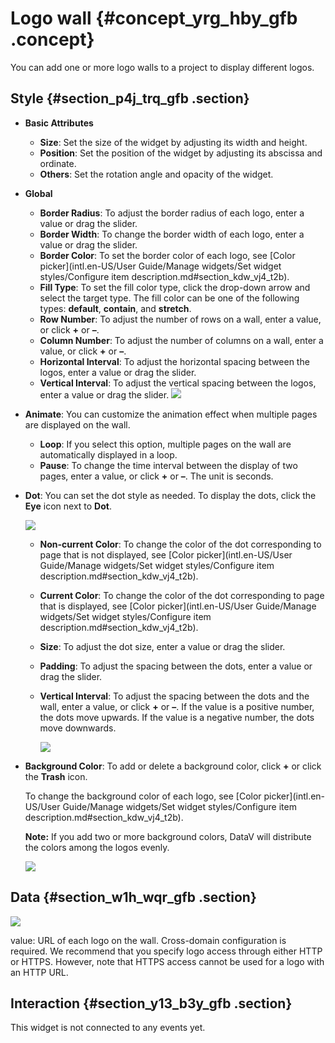 # Logo wall {#concept_yrg_hby_gfb .concept}

You can add one or more logo walls to a project to display different logos.

## Style {#section_p4j_trq_gfb .section}

-   **Basic Attributes**

    -   **Size**: Set the size of the widget by adjusting its width and height.
    -   **Position**: Set the position of the widget by adjusting its abscissa and ordinate.
    -   **Others**: Set the rotation angle and opacity of the widget.
-   **Global**

    -   **Border Radius**: To adjust the border radius of each logo, enter a value or drag the slider.
    -   **Border Width**: To change the border width of each logo, enter a value or drag the slider.
    -   **Border Color**: To set the border color of each logo, see [Color picker](intl.en-US/User Guide/Manage widgets/Set widget styles/Configure item description.md#section_kdw_vj4_t2b).
    -   **Fill Type**: To set the fill color type, click the drop-down arrow and select the target type. The fill color can be one of the following types: **default**, **contain**, and **stretch**.
    -   **Row Number**: To adjust the number of rows on a wall, enter a value, or click **+** or **–**.
    -   **Column Number**: To adjust the number of columns on a wall, enter a value, or click **+** or **–**.
    -   **Horizontal Interval**: To adjust the horizontal spacing between the logos, enter a value or drag the slider.
    -   **Vertical Interval**: To adjust the vertical spacing between the logos, enter a value or drag the slider.
    ![](http://static-aliyun-doc.oss-cn-hangzhou.aliyuncs.com/assets/img/21848/155808232912960_en-US.png)

-   **Animate**: You can customize the animation effect when multiple pages are displayed on the wall.
    -   **Loop**: If you select this option, multiple pages on the wall are automatically displayed in a loop.
    -   **Pause**: To change the time interval between the display of two pages, enter a value, or click **+** or **–**. The unit is seconds.
-   **Dot**: You can set the dot style as needed. To display the dots, click the **Eye** icon next to **Dot**.

    ![](http://static-aliyun-doc.oss-cn-hangzhou.aliyuncs.com/assets/img/21848/155808232912961_en-US.png)

    -   **Non-current Color**: To change the color of the dot corresponding to page that is not displayed, see [Color picker](intl.en-US/User Guide/Manage widgets/Set widget styles/Configure item description.md#section_kdw_vj4_t2b).
    -   **Current Color**: To change the color of the dot corresponding to page that is displayed, see [Color picker](intl.en-US/User Guide/Manage widgets/Set widget styles/Configure item description.md#section_kdw_vj4_t2b).
    -   **Size**: To adjust the dot size, enter a value or drag the slider.
    -   **Padding**: To adjust the spacing between the dots, enter a value or drag the slider.
    -   **Vertical Interval**: To adjust the spacing between the dots and the wall, enter a value, or click **+** or **–**. If the value is a positive number, the dots move upwards. If the value is a negative number, the dots move downwards.

        ![](http://static-aliyun-doc.oss-cn-hangzhou.aliyuncs.com/assets/img/21848/155808232912964_en-US.png)

-   **Background Color**: To add or delete a background color, click **+** or click the **Trash** icon.

    To change the background color of each logo, see [Color picker](intl.en-US/User Guide/Manage widgets/Set widget styles/Configure item description.md#section_kdw_vj4_t2b).

    **Note:** If you add two or more background colors, DataV will distribute the colors among the logos evenly.

    ![](http://static-aliyun-doc.oss-cn-hangzhou.aliyuncs.com/assets/img/21848/155808232912965_en-US.png)


## Data {#section_w1h_wqr_gfb .section}

![](http://static-aliyun-doc.oss-cn-hangzhou.aliyuncs.com/assets/img/21848/155808233712966_en-US.png)

value: URL of each logo on the wall. Cross-domain configuration is required. We recommend that you specify logo access through either HTTP or HTTPS. However, note that HTTPS access cannot be used for a logo with an HTTP URL.

## Interaction {#section_y13_b3y_gfb .section}

This widget is not connected to any events yet.

